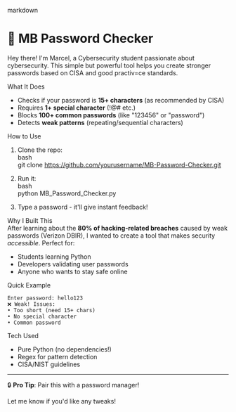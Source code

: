 markdown
# 🔐 MB Password Checker  

Hey there! I'm Marcel, a Cybersecurity student passionate about cybersecurity. This simple but powerful tool helps you create stronger passwords based on CISA and good practiv=ce standards.

 What It Does  
- Checks if your password is **15+ characters** (as recommended by CISA)  
- Requires **1+ special character** (!@# etc.)  
- Blocks **100+ common passwords** (like "123456" or "password")  
- Detects **weak patterns** (repeating/sequential characters)  

 How to Use  
1. Clone the repo:  
   bash  
   git clone https://github.com/yourusername/MB-Password-Checker.git  
     
2. Run it:  
   bash  
   python MB_Password_Checker.py  
     
3. Type a password - it'll give instant feedback!  

  Why I Built This  
After learning about the **80% of hacking-related breaches** caused by weak passwords (Verizon DBIR), I wanted to create a tool that makes security *accessible*. Perfect for:  
- Students learning Python  
- Developers validating user passwords  
- Anyone who wants to stay safe online  

 Quick Example  
```  
Enter password: hello123  
❌ Weak! Issues:  
• Too short (need 15+ chars)  
• No special character  
• Common password  
```  

 Tech Used  
- Pure Python (no dependencies!)  
- Regex for pattern detection  
- CISA/NIST guidelines  

---
🔒 **Pro Tip**: Pair this with a password manager!  

Let me know if you'd like any tweaks!
